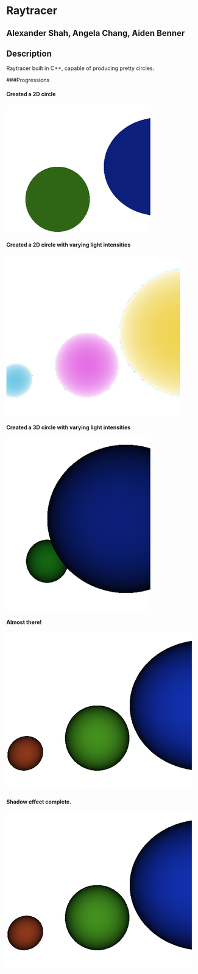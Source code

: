 
# Raytracer
## Alexander Shah, Angela Chang, Aiden Benner

## Description
Raytracer built in C++, capable of producing pretty circles.

###Progressions

#### Created a 2D circle
![](images/progression0.png)

#### Created a 2D circle with varying light intensities
![](images/progression1.png)

#### Created a 3D circle with varying light intensities
![](images/progression2.png)

#### Almost there!
![](images/progression3.png)

#### Shadow effect complete.
![](images/progression3.png)
